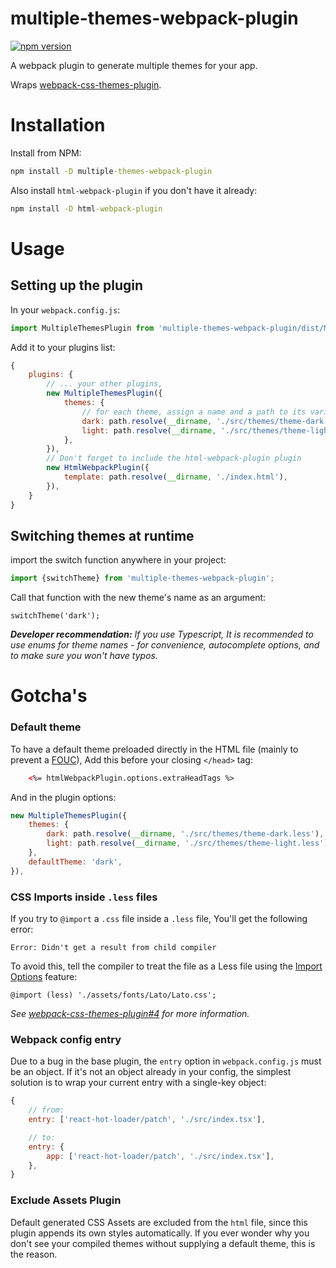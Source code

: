 # multiple-themes-webpack-plugin

[![npm version](https://img.shields.io/npm/v/multiple-themes-webpack-plugin)](https://www.npmjs.com/package/multiple-themes-webpack-plugin)

A webpack plugin to generate multiple themes for your app.

Wraps [webpack-css-themes-plugin](https://github.com/gem-mine/webpack-css-themes-plugin).

# Installation

Install from NPM:
```cmd
npm install -D multiple-themes-webpack-plugin
```

Also install `html-webpack-plugin` if you don't have it already:

```cmd
npm install -D html-webpack-plugin
```

# Usage

## Setting up the plugin

In your `webpack.config.js`:
```ts
import MultipleThemesPlugin from 'multiple-themes-webpack-plugin/dist/MultipleThemesPlugin';
```

Add it to your plugins list:
```js
{
    plugins: {
        // ... your other plugins,
        new MultipleThemesPlugin({
            themes: {
                // for each theme, assign a name and a path to its variables
                dark: path.resolve(__dirname, './src/themes/theme-dark.less'),
                light: path.resolve(__dirname, './src/themes/theme-light.less'),
            },
        }),
        // Don't forget to include the html-webpack-plugin plugin
        new HtmlWebpackPlugin({
            template: path.resolve(__dirname, './index.html'),
        }),
    }
}
```

## Switching themes at runtime

import the switch function anywhere in your project:
```js
import {switchTheme} from 'multiple-themes-webpack-plugin';
```

Call that function with the new theme's name as an argument:
```
switchTheme('dark');
```

***Developer recommendation:** If you use Typescript, It is recommended to use enums for theme names - for convenience, autocomplete options, and to make sure you won't have typos.*

# Gotcha's

### Default theme
To have a default theme preloaded directly in the HTML file (mainly to prevent a [FOUC](https://en.wikipedia.org/wiki/Flash_of_unstyled_content)),
Add this before your closing `</head>` tag:
```html
    <%= htmlWebpackPlugin.options.extraHeadTags %>
```

And in the plugin options:
```js
new MultipleThemesPlugin({
    themes: {
        dark: path.resolve(__dirname, './src/themes/theme-dark.less'),
        light: path.resolve(__dirname, './src/themes/theme-light.less'),
    },
    defaultTheme: 'dark',
}),
```

### CSS Imports inside `.less` files

If you try to `@import` a `.css` file inside a `.less` file, You'll get the following error:

```
Error: Didn't get a result from child compiler
```

To avoid this, tell the compiler to treat the file as a Less file using the [Import Options](http://lesscss.org/features/#import-atrules-feature-import-options) feature:

```less
@import (less) './assets/fonts/Lato/Lato.css';
```

*See [webpack-css-themes-plugin#4](https://github.com/gem-mine/webpack-css-themes-plugin/issues/4) for more information.*


### Webpack config entry
Due to a bug in the base plugin, the `entry` option in `webpack.config.js` must be an object.
If it's not an object already in your config, the simplest solution is to wrap your current entry with a single-key object:
```js
{
    // from:
    entry: ['react-hot-loader/patch', './src/index.tsx'],

    // to:
    entry: {
        app: ['react-hot-loader/patch', './src/index.tsx'],
    },
}
```

### Exclude Assets Plugin
Default generated CSS Assets are excluded from the `html` file, since this plugin appends its own styles automatically. If you ever wonder why you don't see your compiled themes without supplying a default theme, this is the reason.
